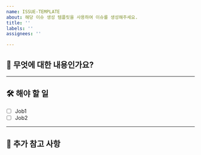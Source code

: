 ```yaml
---
name: ISSUE-TEMPLATE
about: 해당 이슈 생성 템플릿을 사용하여 이슈를 생성해주세요.
title: ''
labels: ''
assignees: ''

---
```


## 🤔 무엇에 대한 내용인가요?

<!-- 이슈에 대한 간략한 설명을 적어주세요. -->

---

## 🛠️ 해야 할 일

<!-- 기대하는 동작을 명확하게 작성해주세요. -->

- [ ] Job1
- [ ] Job2 

---

## 📎 추가 참고 사항

<!-- 관련된 스크린샷, 링크, 로그 등을 자유롭게 첨부해주세요. -->
